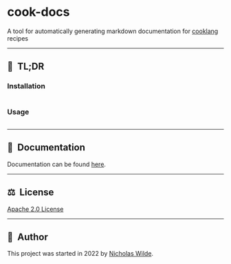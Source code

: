 # cook-docs
A tool for automatically generating markdown documentation for [cooklang][1] recipes

---

## :rocket:&nbsp; TL;DR

### Installation

```
```

### Usage

```
```

---

## :book:&nbsp; Documentation

Documentation can be found [here](http://nicholaswilde.io/cook-docs).

---

## ​:balance_scale:​&nbsp;​ License

​[​Apache 2.0 License​](./LICENSE)

---

## ​:pencil:​&nbsp;​ Author

​This project was started in 2022 by [​Nicholas Wilde​](https://github.com/nicholaswilde/).

[1]: https://cooklang.org/
